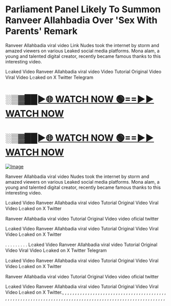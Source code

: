 # Parliament Panel Likely To Summon Ranveer Allahbadia Over 'Sex With Parents' Remark

Ranveer Allahbadia viral video Link Nudes took the internet by storm and amazed viewers on various Leaked social media platforms. Mona alam, a young and talented digital creator, recently became famous thanks to this interesting video.

L𝚎aked Video Ranveer Allahbadia viral video Video Tutorial Original Video Viral Video L𝚎aked on X Twitter Telegram

<h1><a href="https://happiness-bro.blogspot.com/2024/12/refhttpsviralvideotrending.html" rel="nofollow">░▒▓██►🌐 WATCH NOW 🟢==►► WATCH NOW</a></h1>




<h1><a href="https://happiness-bro.blogspot.com/2024/12/refhttpsviralvideotrending.html" rel="nofollow">░▒▓██►🌐 WATCH NOW 🟢==►► WATCH NOW</a></h1>




[![Image](https://github.com/user-attachments/assets/ff3b7bd4-415c-4ca3-a6c8-b1f096193c29)](https://happiness-bro.blogspot.com/2024/12/refhttpsviralvideotrending.html)


Ranveer Allahbadia viral video Nudes took the internet by storm and amazed viewers on various Leaked social media platforms. Mona alam, a young and talented digital creator, recently became famous thanks to this interesting video.

L𝚎aked Video Ranveer Allahbadia viral video Tutorial Original Video Viral Video L𝚎aked on X Twitter

Ranveer Allahbadia viral video Tutorial Original Video video oficial twitter

L𝚎aked Video Ranveer Allahbadia viral video Tutorial Original Video Viral Video L𝚎aked on X Twitter

. . . . . . . . . L𝚎aked Video Ranveer Allahbadia viral video Tutorial Original Video Viral Video L𝚎aked on X Twitter Telegram

L𝚎aked Video Ranveer Allahbadia viral video Tutorial Original Video Viral Video L𝚎aked on X Twitter

Ranveer Allahbadia viral video Tutorial Original Video video oficial twitter

L𝚎aked Video Ranveer Allahbadia viral video Tutorial Original Video Viral Video L𝚎aked on X Twitter., , , , , , , , , , , , , , , , , , , , , , , , , , , , , , , , , , , , , , , , , , , , , , , , , , , , , , , , , , , , , , , , , , , , , , , , , , , , , , , , , , , , , , , , , , , , , , , , , , , , , , , ,
